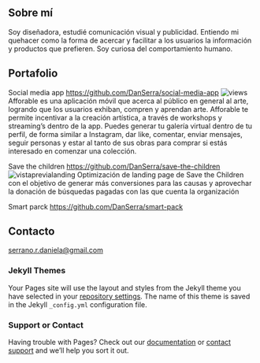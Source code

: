 ## Sobre mí

Soy diseñadora, estudié comunicación visual y publicidad. Entiendo mi quehacer como la forma de acercar y facilitar a los usuarios la información y productos que prefieren. Soy curiosa del comportamiento humano. 

## Portafolio

Social media app
https://github.com/DanSerra/social-media-app
![views](https://user-images.githubusercontent.com/31232183/38585138-6b866e68-3cde-11e8-9e1a-d906dab48565.png)
Afforable es una aplicación móvil que acerca al público en general al arte, logrando que los usuarios exhiban, compren y aprendan arte.  Afforable te permite incentivar a la creación artística, a través de workshops y streaming’s dentro de la app. Puedes generar tu galería virtual dentro de tu perfil, de forma similar a Instagram, dar like, comentar, enviar mensajes, seguir personas y estar al tanto de sus obras para comprar si estás interesado en comenzar una colección. 


Save the children
https://github.com/DanSerra/save-the-children
![vistaprevialanding](https://user-images.githubusercontent.com/31232183/38241711-8afed6b8-36f8-11e8-8ee7-821ca9a6bd70.png)
Optimización de landing page de Save the Children con el objetivo de generar más conversiones para las causas y aprovechar la donación de búsquedas pagadas con las que cuenta la organización


Smart parck
https://github.com/DanSerra/smart-pack

## Contacto
serrano.r.daniela@gmail.com

### Jekyll Themes

Your Pages site will use the layout and styles from the Jekyll theme you have selected in your [repository settings](https://github.com/DanSerra/portafolio/settings). The name of this theme is saved in the Jekyll `_config.yml` configuration file.

### Support or Contact

Having trouble with Pages? Check out our [documentation](https://help.github.com/categories/github-pages-basics/) or [contact support](https://github.com/contact) and we’ll help you sort it out.
